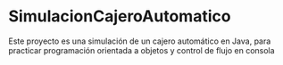 # SimulacionCajeroAutomatico
Este proyecto es una simulación de un cajero automático en Java, para practicar programación orientada a objetos y control de flujo en consola
